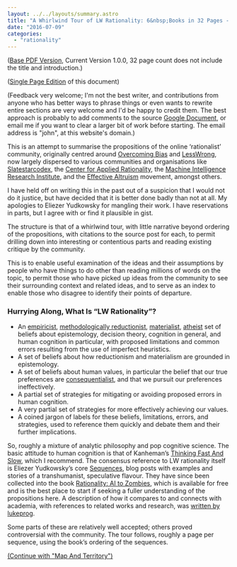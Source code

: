 ```yaml
---
layout: ../../layouts/summary.astro
title: "A Whirlwind Tour of LW Rationality: 6&nbsp;Books in 32 Pages - Introduction"
date: "2016-07-09"
categories: 
  - "rationality"
---
```


([Base PDF Version](/releases/writing/AWhirlwindTourOfLWRationality.pdf), Current Version 1.0.0, 32 page count does not include the title and introduction.)

([Single Page Edition](/summaries/a-whirlwind-tour-of-lw-rationality-single-page-edition) of this document)

(Feedback very welcome; I'm not the best writer, and contributions from anyone who has better ways to phrase things or even wants to rewrite entire sections are very welcome and I'd be happy to credit them. The best approach is probably to add comments to the source [Google Document](https://docs.google.com/document/d/1Ah2XW9vn_cbs4oWkKvWAaDKaeXDxdAMqnTb48qVLVWE/edit?usp=sharing), or email me if you want to clear a larger bit of work before starting. The email address is "john", at this website's domain.)

This is an attempt to summarise the propositions of the online ‘rationalist’ community, originally centred around [Overcoming Bias](http://www.overcomingbias.com/) and [LessWrong](http://lesswrong.com/), now largely dispersed to various communities and organisations like [Slatestarcodex](http://slatestarcodex.com/), the [Center for Applied Rationality](http://rationality.org/), the [Machine Intelligence Research Institute](https://intelligence.org/), and the [Effective Altruism](https://www.centreforeffectivealtruism.org/) movement, amongst others.

I have held off on writing this in the past out of a suspicion that I would not do it justice, but have decided that it is better done badly than not at all. My apologies to Eliezer Yudkowsky for mangling their work. I have reservations in parts, but I agree with or find it plausible in gist.

The structure is that of a whirlwind tour, with little narrative beyond ordering of the propositions, with citations to the source post for each, to permit drilling down into interesting or contentious parts and reading existing critique by the community.

This is to enable useful examination of the ideas and their assumptions by people who have things to do other than reading millions of words on the topic, to permit those who have picked up ideas from the community to see their surrounding context and related ideas, and to serve as an index to enable those who disagree to identify their points of departure.

### Hurrying Along, What Is “LW Rationality”?

- An [empiricist](https://en.wikipedia.org/wiki/Empiricism), [methodologically reductionist](https://en.wikipedia.org/wiki/Reductionism#In_science), [materialist](https://en.wikipedia.org/wiki/Materialism), [atheist](https://en.wikipedia.org/wiki/Atheism) set of beliefs about epistemology, decision theory, cognition in general, and human cognition in particular, with proposed limitations and common errors resulting from the use of imperfect heuristics.
- A set of beliefs about how reductionism and materialism are grounded in epistemology.
- A set of beliefs about human values, in particular the belief that our true preferences are [consequentialist](https://en.wikipedia.org/wiki/Consequentialism), and that we pursuit our preferences ineffectively.
- A partial set of strategies for mitigating or avoiding proposed errors in human cognition.
- A very partial set of strategies for more effectively achieving our values.
- A coined jargon of labels for these beliefs, limitations, errors, and strategies, used to reference them quickly and debate them and their further implications.

So, roughly a mixture of analytic philosophy and pop cognitive science. The basic attitude to human cognition is that of Kanheman’s [Thinking Fast And Slow](https://en.wikipedia.org/wiki/Thinking,_Fast_and_Slow), which I recommend. The consensus reference to LW rationality itself is Eliezer Yudkowsky’s core [Sequences](https://wiki.lesswrong.com/wiki/Sequences), blog posts with examples and stories of a transhumanist, speculative flavour. They have since been collected into the book [Rationality: AI to Zombies](https://intelligence.org/rationality-ai-zombies/), which is available for free and is the best place to start if seeking a fuller understanding of the propositions here. A description of how it compares to and connects with academia, with references to related works and research, was [written by lukeprog](http://lesswrong.com/r/all/lw/eik/eliezers_sequences_and_mainstream_academia/).

Some parts of these are relatively well accepted; others proved controversial with the community. The tour follows, roughly a page per sequence, using the book’s ordering of the sequences.

[(Continue with "Map And Territory")](/summaries/a-whirlwind-tour-of-lw-rationality-map-and-territory)
